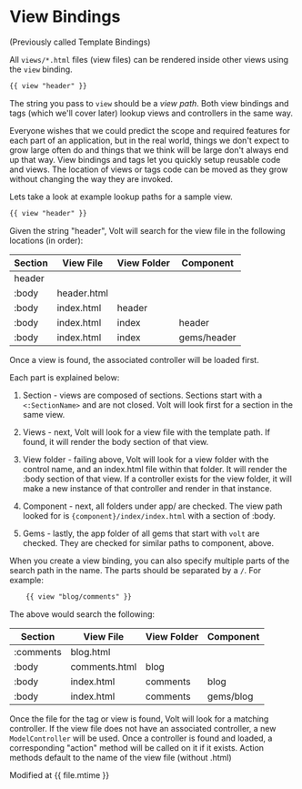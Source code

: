 # View Bindings

(Previously called Template Bindings)

All ```views/*.html``` files (view files) can be rendered inside other views using the ```view``` binding.


```html
{{ view "header" }}
```

The string you pass to ```view``` should be a *view path*.  Both view bindings and tags (which we'll cover later) lookup views and controllers in the same way.

Everyone wishes that we could predict the scope and required features for each part of an application, but in the real world, things we don't expect to grow large often do and things that we think will be large don't always end up that way.  View bindings and tags let you quickly setup reusable code and views.  The location of views or tags code can be moved as they grow without changing the way they are invoked.

Lets take a look at example lookup paths for a sample view.

```html
{{ view "header" }}
```

Given the string "header", Volt will search for the view file in the following locations (in order):

| Section   | View File    | View Folder    | Component   |
|-----------|--------------|----------------|-------------|
| header    |              |                |             |
| :body     | header.html  |                |             |
| :body     | index.html   | header         |             |
| :body     | index.html   | index          | header      |
| :body     | index.html   | index          | gems/header |

Once a view is found, the associated controller will be loaded first.

Each part is explained below:

1. Section - views are composed of sections.  Sections start with a ```<:SectionName>``` and are not closed.  Volt will look first for a section in the same view.

2. Views - next, Volt will look for a view file with the template path.  If found, it will render the body section of that view.

3. View folder - failing above, Volt will look for a view folder with the control name, and an index.html file within that folder.  It will render the :body section of that view.  If a controller exists for the view folder, it will make a new instance of that controller and render in that instance.

4. Component - next, all folders under app/ are checked.  The view path looked for is ```{component}/index/index.html``` with a section of :body.

5. Gems - lastly, the app folder of all gems that start with ```volt``` are checked.  They are checked for similar paths to component, above.


When you create a view binding, you can also specify multiple parts of the search path in the name.  The parts should be separated by a ```/```.  For example:

```html
    {{ view "blog/comments" }}
```

The above would search the following:

| Section   | View File    | View Folder    | Component   |
|-----------|--------------|----------------|-------------|
| :comments | blog.html    |                |             |
| :body     | comments.html| blog           |             |
| :body     | index.html   | comments       | blog        |
| :body     | index.html   | comments       | gems/blog   |

Once the file for the tag or view is found, Volt will look for a matching controller.  If the view file does not have an associated controller, a new ```ModelController``` will be used.  Once a controller is found and loaded, a corresponding "action" method will be called on it if it exists.  Action methods default to the name of the view file (without .html)

Modified at {{ file.mtime }}
